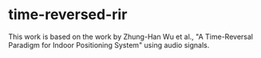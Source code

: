 # time-reversed-rir
 This work is based on the work by Zhung-Han Wu et al., "A Time-Reversal Paradigm for Indoor Positioning System" using audio signals.
